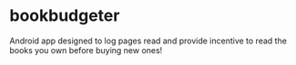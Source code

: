 # bookbudgeter
Android app designed to log pages read and provide incentive to read the books you own before buying new ones!
